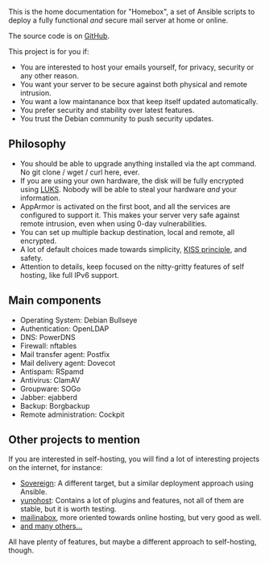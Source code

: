This is the home documentation for "Homebox", a set of Ansible scripts to deploy
a fully functional _and_ secure mail server at home or online.

The source code is on [GitHub](https://github.com/progmaticltd/homebox).

This project is for you if:

- You are interested to host your emails yourself, for privacy, security or any other reason.
- You want your server to be secure against both physical and remote intrusion.
- You want a low maintanance box that keep itself updated automatically.
- You prefer security and stability over latest features.
- You trust the Debian community to push security updates.

## Philosophy

- You should be able to upgrade anything installed via the apt command. No git clone / wget / curl here, ever.
- If you are using your own hardware, the disk will be fully encrypted using
  [LUKS](https://en.wikipedia.org/wiki/Linux_Unified_Key_Setup). Nobody will be able to steal your hardware _and_ your
  information.
- AppArmor is activated on the first boot, and all the services are configured to support it. This makes your server
  very safe against remote intrusion, even when using 0-day vulnerabilities.
- You can set up multiple backup destination, local and remote, all encrypted.
- A lot of default choices made towards simplicity, [KISS principle](https://en.wikipedia.org/wiki/KISS_principle),
  and safety.
- Attention to details, keep focused on the nitty-gritty features of self hosting, like full IPv6 support.

## Main components

- Operating System: Debian Bullseye
- Authentication: OpenLDAP
- DNS: PowerDNS
- Firewall: nftables
- Mail transfer agent: Postfix
- Mail delivery agent: Dovecot
- Antispam: RSpamd
- Antivirus: ClamAV
- Groupware: SOGo
- Jabber: ejabberd
- Backup: Borgbackup
- Remote administration: Cockpit

## Other projects to mention

If you are interested in self-hosting, you will find a lot of interesting projects on the internet, for instance:

- [Sovereign](https://github.com/sovereign/sovereign): A different
  target, but a similar deployment approach using Ansible.
- [yunohost](https://yunohost.org/): Contains a lot of plugins and
  features, not all of them are stable, but it is worth testing.
- [mailinabox](https://mailinabox.email/), more oriented towards online
  hosting, but very good as well.
- [and many others...](https://github.com/Kickball/awesome-selfhosted)

All have plenty of features, but maybe a different approach to self-hosting, though.
